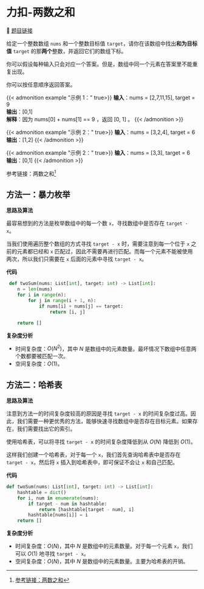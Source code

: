 # 力扣-两数之和

    
:link: [题目链接](https://leetcode.cn/problems/two-sum)

给定一个整数数组 `nums` 和一个整数目标值 `target`，请你在该数组中找出**和为目标值** `target`  的那**两个**整数，并返回它们的数组下标。

你可以假设每种输入只会对应一个答案。但是，数组中同一个元素在答案里不能重复出现。

你可以按任意顺序返回答案。

{{< admonition example "示例 1：" true>}}
**输入**：nums = [2,7,11,15], target = 9<br>
**输出**：[0,1]<br>
**解释**：因为 nums[0] + nums[1] == 9 ，返回 [0, 1] 。
{{< /admonition >}}

{{< admonition example "示例 2：" true>}}
**输入**：nums = [3,2,4], target = 6<br>
**输出**：[1,2]
{{< /admonition >}}

{{< admonition example "示例 2：" true>}}
**输入**：nums = [3,3], target = 6<br>
**输出**：[0,1]
{{< /admonition >}}

参考链接：两数之和[^1]

## 方法一：暴力枚举

**思路及算法**

最容易想到的方法是枚举数组中的每一个数 `x`，寻找数组中是否存在 `target - x`。

当我们使用遍历整个数组的方式寻找 `target - x` 时，需要注意到每一个位于 `x` 之前的元素都已经和 `x` 匹配过，因此不需要再进行匹配。而每一个元素不能被使用两次，所以我们只需要在 `x` 后面的元素中寻找 `target - x`。

**代码**

```python
 def twoSum(nums: List[int], target: int) -> List[int]:
    n = len(nums)
    for i in range(n):
        for j in range(i + 1, n):
            if nums[i] + nums[j] == target:
                return [i, j]

    return []
```

**复杂度分析**

- 时间复杂度：$O(N^2)$，其中 $N$ 是数组中的元素数量。最坏情况下数组中任意两个数都要被匹配一次。
- 空间复杂度：$O(1)$。

## 方法二：哈希表

**思路及算法**

注意到方法一的时间复杂度较高的原因是寻找 `target - x` 的时间复杂度过高。因此，我们需要一种更优秀的方法，能够快速寻找数组中是否存在目标元素。如果存在，我们需要找出它的索引。

使用哈希表，可以将寻找 `target - x` 的时间复杂度降低到从 $O(N)$ 降低到 $O(1)$。

这样我们创建一个哈希表，对于每一个 `x`，我们首先查询哈希表中是否存在 `target - x`，然后将 `x` 插入到哈希表中，即可保证不会让 `x` 和自己匹配。

**代码**

```python
def twoSum(nums: List[int], target: int) -> List[int]:
    hashtable = dict()
    for i, num in enumerate(nums):
        if target - num in hashtable:
            return [hashtable[target - num], i]
        hashtable[nums[i]] = i
    return []
```

**复杂度分析**

- 时间复杂度：$O(N)$，其中 $N$ 是数组中的元素数量。对于每一个元素 `x`，我们可以 $O(1)$ 地寻找 `target - x`。
- 空间复杂度：$O(N)$，其中 $N$ 是数组中的元素数量。主要为哈希表的开销。

[^1]: [参考链接：两数之和](https://leetcode.cn/problems/two-sum/solutions/434597/liang-shu-zhi-he-by-leetcode-solution)
















